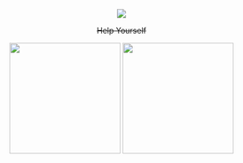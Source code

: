 <div id="header" align="center">
  <img src="https://i.giphy.com/media/v1.Y2lkPTc5MGI3NjExN3czcTdpcnRwb3R4c3Nwb2g1bnB5ZnMzYmp0Zmo0cmJtYWg4bzZtcCZlcD12MV9pbnRlcm5hbF9naWZfYnlfaWQmY3Q9Zw/ASd0Ukj0y3qMM/giphy.gif"/>
</div>

<div align="center">
  <p><s>Help Yourself</s></p>
</div>

<div id="stats" align="center">
<img height =200 src="https://github-readme-stats.vercel.app/api?username=badpharma&theme=tokyonight">
<img height =200 src ="https://github-readme-stats.vercel.app/api/top-langs/?username=badpharma&theme=tokyonight&layout=donut">

</div>